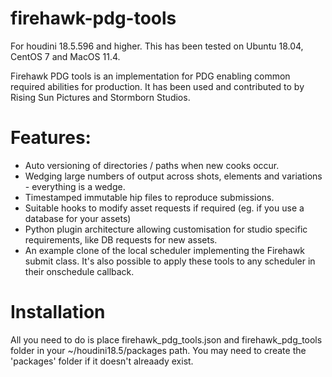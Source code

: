 # firehawk-pdg-tools

For houdini 18.5.596 and higher.  This has been tested on Ubuntu 18.04, CentOS 7 and MacOS 11.4.

Firehawk PDG tools is an implementation for PDG enabling common required abilities for production.  It has been used and contributed to by Rising Sun Pictures and Stormborn Studios.

# Features:
- Auto versioning of directories / paths when new cooks occur.
- Wedging large numbers of output across shots, elements and variations - everything is a wedge.
- Timestamped immutable hip files to reproduce submissions.
- Suitable hooks to modify asset requests if required (eg. if you use a database for your assets)
- Python plugin architecture allowing customisation for studio specific requirements, like DB requests for new assets.
- An example clone of the local scheduler implementing the Firehawk submit class.  It's also possible to apply these tools to any scheduler in their onschedule callback.

# Installation

All you need to do is place firehawk_pdg_tools.json and firehawk_pdg_tools folder in your ~/houdini18.5/packages path.  You may need to create the 'packages' folder if it doesn't alreaady exist.
